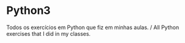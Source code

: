 # Python3

Todos os exercícios em Python que fiz em minhas aulas. / All Python exercises that I did in my classes.
